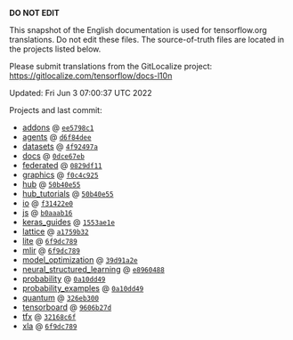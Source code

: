__DO NOT EDIT__

This snapshot of the English documentation is used for tensorflow.org
translations. Do not edit these files. The source-of-truth files are located in
the projects listed below.

Please submit translations from the GitLocalize project: https://gitlocalize.com/tensorflow/docs-l10n

Updated: Fri Jun  3 07:00:37 UTC 2022

Projects and last commit:

- [addons](https://github.com/tensorflow/addons/tree/master/docs) @ <a href='https://github.com/tensorflow/addons/commit/ee5798c189f3903463b21f0d7189f480c47c365a'><code>ee5798c1</code></a>
- [agents](https://github.com/tensorflow/agents/tree/master/docs) @ <a href='https://github.com/tensorflow/agents/commit/d6f84dee9cd8fa548080a3d73f347d6d904d4f72'><code>d6f84dee</code></a>
- [datasets](https://github.com/tensorflow/datasets/tree/master/docs) @ <a href='https://github.com/tensorflow/datasets/commit/4f92497a217ee6b4904e822f8c1b1682e33bb912'><code>4f92497a</code></a>
- [docs](https://github.com/tensorflow/docs/tree/master/site/en) @ <a href='https://github.com/tensorflow/docs/commit/0dce67ebda8cc0b3148dbb37d6f7c6d28b245bc6'><code>0dce67eb</code></a>
- [federated](https://github.com/tensorflow/federated/tree/main/docs) @ <a href='https://github.com/tensorflow/federated/commit/0829df1107c9918938170904739aa94a1f92b4e0'><code>0829df11</code></a>
- [graphics](https://github.com/tensorflow/graphics/tree/master/tensorflow_graphics/g3doc) @ <a href='https://github.com/tensorflow/graphics/commit/f0c4c9256c9b1a6a5337762d763e4910631c65c4'><code>f0c4c925</code></a>
- [hub](https://github.com/tensorflow/hub/tree/master/docs) @ <a href='https://github.com/tensorflow/hub/commit/50b40e553012579c7ced9b1d28dad5c55853386b'><code>50b40e55</code></a>
- [hub_tutorials](https://github.com/tensorflow/hub/tree/master/examples/colab) @ <a href='https://github.com/tensorflow/hub/commit/50b40e553012579c7ced9b1d28dad5c55853386b'><code>50b40e55</code></a>
- [io](https://github.com/tensorflow/io/tree/master/docs) @ <a href='https://github.com/tensorflow/io/commit/f31422e0eeb08e6336411009d316ff9d0d36edf1'><code>f31422e0</code></a>
- [js](https://github.com/tensorflow/tfjs-website/tree/master/docs) @ <a href='https://github.com/tensorflow/tfjs-website/commit/b0aaab1605bbb2ed7653f1d86656582ba06e9795'><code>b0aaab16</code></a>
- [keras_guides](https://github.com/tensorflow/docs/tree/snapshot-keras/site/en/guide/keras) @ <a href='https://github.com/tensorflow/docs/commit/1553ae1e4a149be71703e2ee60173b3d1e0e8c00'><code>1553ae1e</code></a>
- [lattice](https://github.com/tensorflow/lattice/tree/master/docs) @ <a href='https://github.com/tensorflow/lattice/commit/a1759b3243131cafca37d46b1977362dec8abee3'><code>a1759b32</code></a>
- [lite](https://github.com/tensorflow/tensorflow/tree/master/tensorflow/lite/g3doc) @ <a href='https://github.com/tensorflow/tensorflow/commit/6f9dc7897297865bdebf4cc0ee0a20ba6f26c787'><code>6f9dc789</code></a>
- [mlir](https://github.com/tensorflow/tensorflow/tree/master/tensorflow/compiler/mlir/g3doc) @ <a href='https://github.com/tensorflow/tensorflow/commit/6f9dc7897297865bdebf4cc0ee0a20ba6f26c787'><code>6f9dc789</code></a>
- [model_optimization](https://github.com/tensorflow/model-optimization/tree/master/tensorflow_model_optimization/g3doc) @ <a href='https://github.com/tensorflow/model-optimization/commit/39d91a2ee0c9395df6c217ce54e86c707910857c'><code>39d91a2e</code></a>
- [neural_structured_learning](https://github.com/tensorflow/neural-structured-learning/tree/master/g3doc) @ <a href='https://github.com/tensorflow/neural-structured-learning/commit/e89604881bda5f0d5ecedf2dd6a6c44ec187d874'><code>e8960488</code></a>
- [probability](https://github.com/tensorflow/probability/tree/main/tensorflow_probability/g3doc) @ <a href='https://github.com/tensorflow/probability/commit/0a10dd49d15663831e0907288952eda36937d442'><code>0a10dd49</code></a>
- [probability_examples](https://github.com/tensorflow/probability/tree/main/tensorflow_probability/examples/jupyter_notebooks) @ <a href='https://github.com/tensorflow/probability/commit/0a10dd49d15663831e0907288952eda36937d442'><code>0a10dd49</code></a>
- [quantum](https://github.com/tensorflow/quantum/tree/master/docs) @ <a href='https://github.com/tensorflow/quantum/commit/326eb300d4a217f34f75cc8e0ff47bc5fc385803'><code>326eb300</code></a>
- [tensorboard](https://github.com/tensorflow/tensorboard/tree/master/docs) @ <a href='https://github.com/tensorflow/tensorboard/commit/9606b27d65ab009284a31bfb7371b8cf4cf246ac'><code>9606b27d</code></a>
- [tfx](https://github.com/tensorflow/tfx/tree/master/docs) @ <a href='https://github.com/tensorflow/tfx/commit/32168c6f17f5683c7ef0bc0d6175ac3609d342b7'><code>32168c6f</code></a>
- [xla](https://github.com/tensorflow/tensorflow/tree/master/tensorflow/compiler/xla/g3doc) @ <a href='https://github.com/tensorflow/tensorflow/commit/6f9dc7897297865bdebf4cc0ee0a20ba6f26c787'><code>6f9dc789</code></a>

